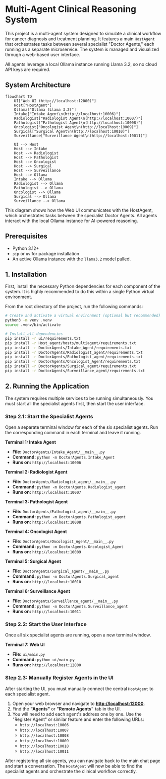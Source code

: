 # Multi-Agent Clinical Reasoning System

This project is a multi-agent system designed to simulate a clinical workflow for cancer diagnosis and treatment planning. It features a main `HostAgent` that orchestrates tasks between several specialist "Doctor Agents," each running as a separate microservice. The system is managed and visualized through a web-based user interface.

All agents leverage a local Ollama instance running Llama 3.2, so no cloud API keys are required.

## System Architecture

```mermaid
flowchart TD
    UI["Web UI (http://localhost:12000)"]
    Host["HostAgent"]
    Ollama["Ollama (Llama 3.2)"]
    Intake["Intake Agent\n(http://localhost:10006)"]
    Radiologist["Radiologist Agent\n(http://localhost:10007)"]
    Pathologist["Pathologist Agent\n(http://localhost:10008)"]
    Oncologist["Oncologist Agent\n(http://localhost:10009)"]
    Surgical["Surgical Agent\n(http://localhost:10010)"]
    Surveillance["Surveillance Agent\n(http://localhost:10011)"]

    UI --> Host
    Host --> Intake
    Host --> Radiologist
    Host --> Pathologist
    Host --> Oncologist
    Host --> Surgical
    Host --> Surveillance
    Host --> Ollama
    Intake --> Ollama
    Radiologist --> Ollama
    Pathologist --> Ollama
    Oncologist --> Ollama
    Surgical --> Ollama
    Surveillance --> Ollama
```

This diagram shows how the Web UI communicates with the HostAgent, which orchestrates tasks between the specialist Doctor Agents. All agents interact with the local Ollama instance for AI-powered reasoning.

## Prerequisites

- Python 3.12+
- `pip` or `uv` for package installation
- An active Ollama instance with the `llama3.2` model pulled.

## 1. Installation

First, install the necessary Python dependencies for each component of the system. It is highly recommended to do this within a single Python virtual environment.

From the root directory of the project, run the following commands:

```bash
# Create and activate a virtual environment (optional but recommended)
python3 -m venv .venv
source .venv/bin/activate

# Install all dependencies
pip install -r ui/requirements.txt
pip install -r Host_agent/hosts/multiagent/requirements.txt
pip install -r DoctorAgents/Intake_Agent/requirements.txt
pip install -r DoctorAgents/Radiologist_agent/requirements.txt
pip install -r DoctorAgents/Pathologist_agent/requirements.txt
pip install -r DoctorAgents/Oncologist_Agent/requirements.txt
pip install -r DoctorAgents/Surgical_agent/requirements.txt
pip install -r DoctorAgents/Surveillance_agent/requirements.txt
```

## 2. Running the Application

The system requires multiple services to be running simultaneously. You must start all the specialist agents first, then start the user interface.

### Step 2.1: Start the Specialist Agents

Open a separate terminal window for each of the six specialist agents. Run the corresponding command in each terminal and leave it running.

**Terminal 1: Intake Agent**
- **File:** `DoctorAgents/Intake_Agent/__main__.py`
- **Command:** `python -m DoctorAgents.Intake_Agent`
- **Runs on:** `http://localhost:10006`

**Terminal 2: Radiologist Agent**
- **File:** `DoctorAgents/Radiologist_agent/__main__.py`
- **Command:** `python -m DoctorAgents.Radiologist_agent`
- **Runs on:** `http://localhost:10007`

**Terminal 3: Pathologist Agent**
- **File:** `DoctorAgents/Pathologist_agent/__main__.py`
- **Command:** `python -m DoctorAgents.Pathologist_agent`
- **Runs on:** `http://localhost:10008`

**Terminal 4: Oncologist Agent**
- **File:** `DoctorAgents/Oncologist_Agent/__main__.py`
- **Command:** `python -m DoctorAgents.Oncologist_Agent`
- **Runs on:** `http://localhost:10009`

**Terminal 5: Surgical Agent**
- **File:** `DoctorAgents/Surgical_agent/__main__.py`
- **Command:** `python -m DoctorAgents.Surgical_agent`
- **Runs on:** `http://localhost:10010`

**Terminal 6: Surveillance Agent**
- **File:** `DoctorAgents/Surveillance_agent/__main__.py`
- **Command:** `python -m DoctorAgents.Surveillance_agent`
- **Runs on:** `http://localhost:10011`

### Step 2.2: Start the User Interface

Once all six specialist agents are running, open a new terminal window.

**Terminal 7: Web UI**
- **File:** `ui/main.py`
- **Command:** `python ui/main.py`
- **Runs on:** `http://localhost:12000`

### Step 2.3: Manually Register Agents in the UI

After starting the UI, you must manually connect the central `HostAgent` to each specialist agent.

1.  Open your web browser and navigate to **[http://localhost:12000](http://localhost:12000)**.
2.  Find the **"Agents"** or **"Remote Agents"** tab in the UI.
3.  You will need to add each agent's address one by one. Use the "Register Agent" or similar feature and enter the following URLs:
    -   `http://localhost:10006`
    -   `http://localhost:10007`
    -   `http://localhost:10008`
    -   `http://localhost:10009`
    -   `http://localhost:10010`
    -   `http://localhost:10011`

After registering all six agents, you can navigate back to the main chat page and start a conversation. The `HostAgent` will now be able to find the specialist agents and orchestrate the clinical workflow correctly.